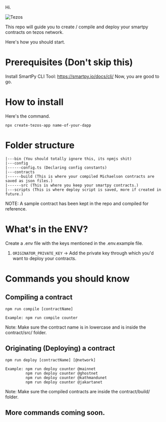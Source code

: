 Hi.

![Tezos](https://user-images.githubusercontent.com/56220537/199964017-900f6f09-1a28-42fe-ac67-edfec80bc5fc.png)

This repo will guide you to create / compile and deploy your smartpy contracts on tezos network.

Here's how you should start.

# Prerequisites (Don't skip this)

Install SmartPy CLI Tool: https://smartpy.io/docs/cli/
Now, you are good to go.

# How to install

Here's the command.

```
npx create-tezos-app name-of-your-dapp
```

# Folder structure

```
|---bin (You should totally ignore this, its npmjs shit)
|---config
|------config.ts (Declaring config constants)
|---contracts
|------build (This is where your compiled Michaelson contracts are saved as json files.)
|------src (This is where you keep your smartpy contracts.)
|---scripts (This is where deploy script is saved, more if created in future.)
```

NOTE: A sample contract has been kept in the repo and compiled for reference.

# What's in the ENV?

Create a .env file with the keys mentioned in the .env.example file.

1. `ORIGINATOR_PRIVATE_KEY` -> Add the private key through which you'd want to deploy your contracts.

# Commands you should know

## Compiling a contract

```
npm run compile [contractName]

Example: npm run compile counter
```

Note: Make sure the contract name is in lowercase and is inside the contract/src/ folder.

## Originating (Deploying) a contract

```
npm run deploy [contractName] [@network]

Example: npm run deploy counter @mainnet
         npm run deploy counter @ghostnet
         npm run deploy counter @kathmandunet
         npm run deploy counter @jakartanet
```

Note: Make sure the compiled contracts are inside the contract/build/ folder.

## More commands coming soon.
